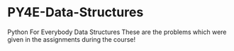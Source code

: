 # PY4E-Data-Structures
Python For Everybody Data Structures
These are the problems which were given in the assignments during the course!
